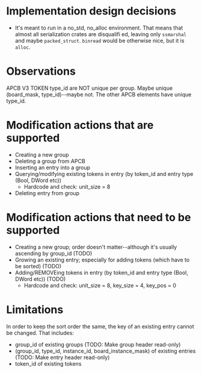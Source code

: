 # Implementation design decisions

* It's meant to run in a no_std, no_alloc environment.  That means that almost all serialization crates are disqualifi
ed, leaving only `ssmarshal` and maybe `packed_struct`.  `binread` would be otherwise nice, but it is `alloc`.

# Observations

APCB V3 TOKEN type_id are NOT unique per group.  Maybe unique (board_mask, type_id)--maybe not.
The other APCB elements have unique type_id.

# Modification actions that are supported

* Creating a new group
* Deleting a group from APCB
* Inserting an entry into a group
* Querying/modifying existing tokens in entry (by token_id and entry type (Bool, DWord etc))
  * Hardcode and check: unit_size = 8
* Deleting entry from group

# Modification actions that need to be supported

* Creating a new group; order doesn't matter--although it's usually ascending by group_id (TODO)
* Growing an existing entry; especially for adding tokens (which have to be sorted) (TODO)
* Adding/REMOVEing tokens in entry (by token_id and entry type (Bool, DWord etc)) (TODO)
  * Hardcode and check: unit_size = 8, key_size = 4, key_pos = 0

# Limitations

In order to keep the sort order the same, the key of an existing entry cannot be changed. That includes:

* group_id of existing groups (TODO: Make group header read-only)
* (group_id, type_id, instance_id, board_instance_mask) of existing entries (TODO: Make entry header read-only)
* token_id of existing tokens
